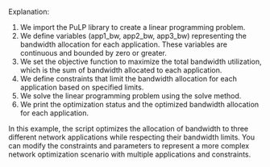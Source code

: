 Explanation:

1. We import the PuLP library to create a linear programming problem.
2. We define variables (app1_bw, app2_bw, app3_bw) representing the bandwidth allocation for each application. These variables are continuous and bounded by zero or greater.
3. We set the objective function to maximize the total bandwidth utilization, which is the sum of bandwidth allocated to each application.
4. We define constraints that limit the bandwidth allocation for each application based on specified limits.
5. We solve the linear programming problem using the solve method.
6. We print the optimization status and the optimized bandwidth allocation for each application.

In this example, the script optimizes the allocation of bandwidth to three different network applications while respecting their bandwidth limits. You can modify the constraints and parameters to represent a more complex network optimization scenario with multiple applications and constraints.




